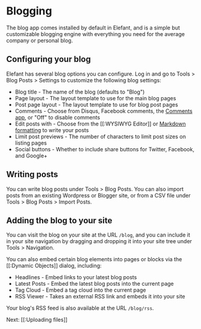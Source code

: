 # Blogging

The blog app comes installed by default in Elefant, and is a simple but customizable blogging engine with everything you need for the average company or personal blog.

## Configuring your blog

Elefant has several blog options you can configure. Log in and go to Tools > Blog Posts > Settings to customize the following blog settings:

* Blog title - The name of the blog (defaults to "Blog")
* Page layout - The layout template to use for the main blog pages
* Post page layout - The layout template to use for blog post pages
* Comments - Choose from Disqus, Facebook comments, the [Comments app](https://github.com/jbroadway/comments), or "Off" to disable comments
* Edit posts with - Choose from the [[:WYSIWYG Editor]] or [Markdown formatting](http://daringfireball.net/projects/markdown/) to write your posts
* Limit post previews - The number of characters to limit post sizes on listing pages
* Social buttons - Whether to include share buttons for Twitter, Facebook, and Google+

## Writing posts

You can write blog posts under Tools > Blog Posts. You can also import posts from an existing Wordpress or Blogger site, or from a CSV file under Tools > Blog Posts > Import Posts.

## Adding the blog to your site

You can visit the blog on your site at the URL `/blog`, and you can include it in your site navigation by dragging and dropping it into your site tree under Tools > Navigation.

You can also embed certain blog elements into pages or blocks via the [[:Dynamic Objects]] dialog, including:

* Headlines - Embed links to your latest blog posts
* Latest Posts - Embed the latest blog posts into the current page
* Tag Cloud - Embed a tag cloud into the current page
* RSS Viewer - Takes an external RSS link and embeds it into your site

Your blog's RSS feed is also available at the URL `/blog/rss`.

Next: [[:Uploading files]]